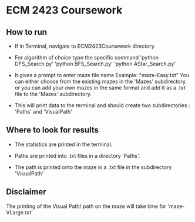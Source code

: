# ECM 2423 Coursework

## How to run
 
 - If in Terminal, navigate to ECM2423Coursework directory.

 - For algorithm of choice type the specific command
        'python DFS_Search.py' 
        'python BFS_Search.py'
        'python AStar_Search.py'

 - It gives a prompt to enter maze file name 
        Example: "maze-Easy.txt"
    You can either choose from the existing mazes in the 'Mazes' subdirectory, 
    or you can add your own mazes in the same format and add it as a .txt file 
    to the 'Mazes' subdirectory.

 - This will print data to the terminal and should create two subdirectories : 'Paths' and 'VisualPath'

## Where to look for results

 - The statistics are printed in the terminal. 

 - Paths are printed into .txt files in a directory 'Paths'. 

 - The path is printed onto the maze in a .txt file in the subdirectory 'VisualPath'

## Disclaimer

 The printing of the Visual Path/ path on the maze will take time for 'maze-VLarge.txt'

 

